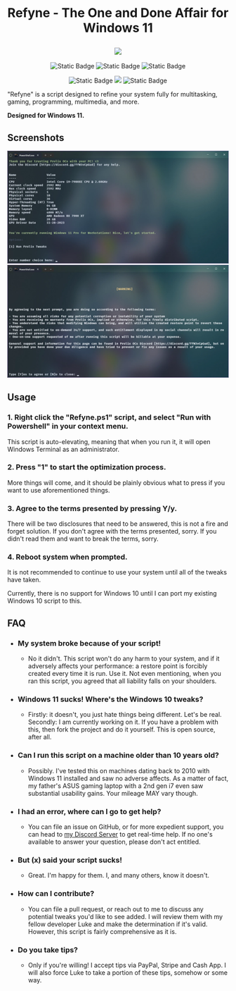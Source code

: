 # <p align="center" width="100%">Refyne - The One and Done Affair for Windows 11</p>

<p align="center" width="100%"><img src="https://discord.com/api/guilds/761728802728181811/widget.png?style=banner2" href="https://discord.gg/ffW3vCpGud"></img></p>

<p align="center" width="100%"><img alt="Static Badge" src="https://img.shields.io/badge/TikTok-Follow?style=for-the-badge&logo=tiktok&color=222222&link=https%3A%2F%2Ftiktok.com%2F%40prolix_oc"> <img alt="Static Badge" src="https://img.shields.io/badge/Twitch-Follow?style=for-the-badge&logo=twitch&color=222222&link=https%3A%2F%2Ftwitch.tv%2Fprolix_gg"> <img alt="Static Badge" src="https://img.shields.io/badge/Formerly%20Twitter-Follow?style=for-the-badge&logo=X&color=222222&link=https%3A%2F%2Ftwitter.com%2Fprolix_gg"></p>

<p align="center" width="100%"><img alt="Static Badge" src="https://img.shields.io/badge/Tip_me_on_Cashapp-Thanks?style=for-the-badge&logo=cashapp&color=C1C6C3&link=https%3A%2F%2Fcash.app%2F%24ProlixOCs"> <img src="https://img.shields.io/badge/Tip_me_on_Stripe-Thanks?style=for-the-badge&logo=stripe&color=A6F8D3" href="https://pay.prolix.live/b/dR6cQqajD6Ghg1i8wx"> <img alt="Static Badge" src="https://img.shields.io/badge/Tip_me_on_PayPal-Thanks?style=for-the-badge&logo=paypal&color=B0CDE1&link=https%3A%2F%2Fpaypal.me%2Fprolixgg"></p>


"Refyne" is a script designed to refine your system fully for multitasking, gaming, programming, multimedia, and more.

**Designed for Windows 11.**

## Screenshots

![Screengrab of main screen](screenshots/screen1.webp)
![Screengrab of initial disclosure](screenshots/screen2.webp)

## Usage
### 1. Right click the "Refyne.ps1" script, and select "Run with Powershell" in your context menu. 
This script is auto-elevating, meaning that when you run it, it will open Windows Terminal as an administrator.
### 2. Press "1" to start the optimization process.
More things will come, and it should be plainly obvious what to press if you want to use aforementioned things.
### 3. Agree to the terms presented by pressing Y/y. 
There will be two disclosures that need to be answered, this is not a fire and forget solution. If you don't agree with the terms presented, sorry. If you didn't read them and want to break the terms, sorry.
### 4. Reboot system when prompted. 
It is not recommended to continue to use your system until all of the tweaks have taken. 

Currently, there is no support for Windows 10 until I can port my existing Windows 10 script to this. 

## FAQ

- ### My system broke because of your script!
  - No it didn't. This script won't do any harm to your system, and if it adversely affects your performance: a restore point is forcibly created every time it is run. Use it. Not even mentioning, when you ran this script, you agreed that all liability falls on your shoulders.

- ### Windows 11 sucks! Where's the Windows 10 tweaks?
  - Firstly: it doesn't, you just hate things being different. Let's be real. Secondly: I am currently working on it. If you have a problem with this, then fork the project and do it yourself. This is open source, after all.

- ### Can I run this script on a machine older than 10 years old?
  - Possibly. I've tested this on machines dating back to 2010 with Windows 11 installed and saw no adverse affects. As a matter of fact, my father's ASUS gaming laptop with a 2nd gen i7 even saw substantial usability gains. Your mileage MAY vary though.

- ### I had an error, where can I go to get help?
  - You can file an issue on GitHub, or for more expedient support, you can head to [my Discord Server](https://discord.gg/ffW3vCpGud) to get real-time help. If no one's available to answer your question, please don't act entitled. 

- ### But (x) said your script sucks!
  - Great. I'm happy for them. I, and many others, know it doesn't.

- ### How can I contribute?
  - You can file a pull request, or reach out to me to discuss any potential tweaks you'd like to see added. I will review them with my fellow developer Luke and make the determination if it's valid. However, this script is fairly comprehensive as it is.

- ### Do you take tips?
  - Only if you're willing! I accept tips via PayPal, Stripe and Cash App. I will also force Luke to take a portion of these tips, somehow or some way.